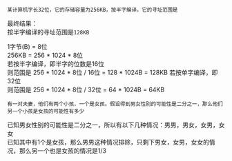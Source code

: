 `某计算机字长32位，它的存储容量为256KB，按半字编译，它的寻址范围是`  

最终结果：  
按半字编译的寻址范围是`128KB`

1字节(B) = 8位  
256KB = 256 * 1024 * 8位  
若按半字编译，即半字的位数是16位  
则范围是 256 * 1024 * 8位 / 16位 = 128 * 1024B = 128KB
若按单字编译，即32位  
则范围是  256 * 1024 * 8位 / 32位 = 64 * 1024B = 64KB  

`有一对夫妻，他们有两个小孩，一个是女孩。假设得到男女性别的可能性是二分之一，那么他们另一个小孩是女孩的可能性有多少`

已知男女性别的可能性是二分之一，所以有以下几种情况：男男，男女，女男，女女  
已知其中有1个是女孩，那么男男这种情况排除，只剩下男女，女男，女女的情况，那么另一个也是女孩的情况是1/3  


